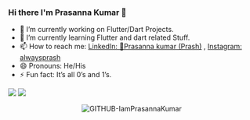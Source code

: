 ### Hi there I'm Prasanna Kumar 👋
- 🔭 I’m currently working on Flutter/Dart Projects.
- 🌱 I’m currently learning Flutter and dart related Stuff.
- 📫 How to reach me: [LinkedIn: 🎯Prasanna kumar (Prash)](https://www.linkedin.com/in/prasanna-kumar-%F0%9F%8E%AF-26615b7b?lipi=urn:li:page:d_flagship3_profile_view_base_contact_details;RNdIMIB1TRGAbEIIYUV8zA==) , [Instagram: alwaysprash](https://www.instagram.com/alwaysprash/)
- 😄 Pronouns: He/His
- ⚡ Fun fact: It’s all 0’s and 1’s.
<img src="https://github-readme-stats.vercel.app/api?username=IamPrasannaKumar&&show_icons=true&title_color=ffffff&icon_color=bb2acf&text_color=daf7dc&bg_color=191919">
<img src= "https://github-readme-stats.vercel.app/api/top-langs/?username=ItsPrasannaKumar&theme=tokyonight">
<!-- <p align="center"><img src="https://profile-counter.glitch.me/{ItsPrasannaKumar}/count.svg"/></p> -->
<p align="center"> <img src="https://komarev.com/ghpvc/?username=GITHUB-IamPrasannaKumar&label=Profile%20views&color=ce9927&style=flat" alt="GITHUB-IamPrasannaKumar" /> </p>
